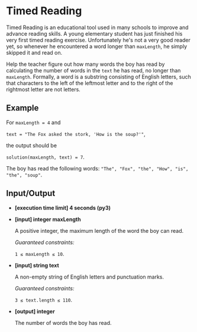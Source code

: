 # Timed Reading

Timed Reading is an educational tool used in many schools to improve and advance reading skills. A young elementary student has just finished his very first timed reading exercise. Unfortunately he's not a very good reader yet, so whenever he encountered a word longer than `maxLength`, he simply skipped it and read on.

Help the teacher figure out how many words the boy has read by calculating the number of words in the `text` he has read, no longer than `maxLength`.
Formally, a word is a substring consisting of English letters, such that characters to the left of the leftmost letter and to the right of the rightmost letter are not letters.

## Example

For `maxLength = 4` and

`text = "The Fox asked the stork, 'How is the soup?'"`,

the output should be

`solution(maxLength, text) = 7`.

The boy has read the following words: `"The", "Fox", "the", "How", "is", "the", "soup"`.

## Input/Output

- **[execution time limit] 4 seconds (py3)**

- **[input] integer maxLength**

	A positive integer, the maximum length of the word the boy can read.

	*Guaranteed constraints:*

	`1 ≤ maxLength ≤ 10`.

- **[input] string text**

	A non-empty string of English letters and punctuation marks.

	*Guaranteed constraints:*

	`3 ≤ text.length ≤ 110`.

- **[output] integer**

	The number of words the boy has read.
